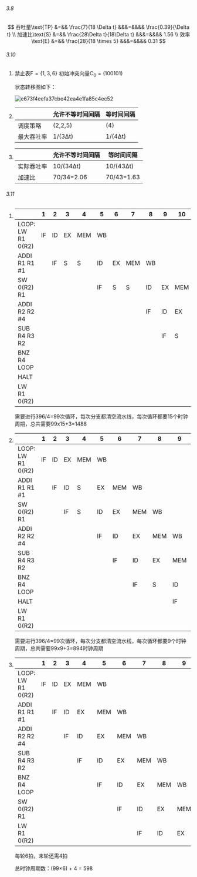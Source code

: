###### 3.8

$$
吞吐量\text{TP} &=&& \frac{7}{18 \Delta t} &&&=&&&& \frac{0.39}{\Delta t} \\
加速比\text{S} &=&& \frac{28\Delta t}{18\Delta t} &&&=&&&& 1.56 \\
效率\text{E} &=&& \frac{28}{18 \times 5} &&&=&&&& 0.31
$$

###### 3.10

1. 禁止表$\text{F} = \{1,3,6\}$ 初始冲突向量$\text{C}_0 = (100101)$

   状态转移图如下：

   ![e673f4eefa37cbe42ea4e1fa85c4ec52](D:\Documents\320873791\nt_qq\nt_data\Pic\2024-04\Ori\e673f4eefa37cbe42ea4e1fa85c4ec52.jpeg)

2. |            | 允许不等时间间隔 | 等时间间隔 |
   | ---------- | ---------------- | ---------- |
   | 调度策略   | (2,2,5)          | (4)        |
   | 最大吞吐率 | 1/(3Δt)          | 1/(4Δt)    |

3. |            | 允许不等时间间隔 | 等时间间隔 |
   | ---------- | ---------------- | ---------- |
   | 实际吞吐率 | 10/(34Δt)        | 10/(43Δt)  |
   | 加速比     | 70/34=2.06       | 70/43=1.63 |

   



###### 3.11

1. |                   | 1    | 2    | 3    | 4    | 5    | 6    | 7    | 8    | 9    | 10   | 11   | 12   | 13   | 14   | 15   | 16   | 17   | 18   | 19   |
   | ----------------- | ---- | ---- | ---- | ---- | ---- | ---- | ---- | ---- | ---- | ---- | ---- | ---- | ---- | ---- | ---- | ---- | ---- | ---- | ---- |
   | LOOP: LW R1 0(R2) | IF   | ID   | EX   | MEM  | WB   |      |      |      |      |      |      |      |      |      |      |      |      |      |      |
   | ADDI R1 R1 #1     |      | IF   | S    | S    | ID   | EX   | MEM  | WB   |      |      |      |      |      |      |      |      |      |      |      |
   | SW 0(R2) R1       |      |      |      |      | IF   | S    | S    | ID   | EX   | MEM  | WB   |      |      |      |      |      |      |      |      |
   | ADDI R2 R2 #4     |      |      |      |      |      |      |      | IF   | ID   | EX   | MEM  | WB   |      |      |      |      |      |      |      |
   | SUB R4 R3 R2      |      |      |      |      |      |      |      |      | IF   | S    | S    | ID   | EX   | MEM  | WB   |      |      |      |      |
   | BNZ R4 LOOP       |      |      |      |      |      |      |      |      |      |      |      | IF   | S    | S    | ID   | EX   | MEM  | WB   |      |
   | HALT              |      |      |      |      |      |      |      |      |      |      |      |      |      |      | IF   |      |      |      |      |
   | LW R1 0(R2)       |      |      |      |      |      |      |      |      |      |      |      |      |      |      |      | IF   | ID   | EX   |      |

   需要进行396/4=99次循环，每次分支都清空流水线，每次循环都要15个时钟周期，总共需要99x15+3=1488

2. |                   | 1    | 2    | 3    | 4    | 5    | 6    | 7    | 8    | 9    | 10   | 11   | 12   |
   | ----------------- | ---- | ---- | ---- | ---- | ---- | ---- | ---- | ---- | ---- | ---- | ---- | ---- |
   | LOOP: LW R1 0(R2) | IF   | ID   | EX   | MEM  | WB   |      |      |      |      |      |      |      |
   | ADDI R1 R1 #1     |      | IF   | ID   | S    | EX   | MEM  | WB   |      |      |      |      |      |
   | SW 0(R2) R1       |      |      | IF   | S    | ID   | EX   | MEM  | WB   |      |      |      |      |
   | ADDI R2 R2 #4     |      |      |      |      | IF   | ID   | EX   | MEM  | WB   |      |      |      |
   | SUB R4 R3 R2      |      |      |      |      |      | IF   | ID   | EX   | MEM  | WB   |      |      |
   | BNZ R4 LOOP       |      |      |      |      |      |      | IF   | S    | ID   | EX   | MEM  | WB   |
   | HALT              |      |      |      |      |      |      |      |      | IF   |      |      |      |
   | LW R1 0(R2)       |      |      |      |      |      |      |      |      |      | IF   |      |      |

   需要进行396/4=99次循环，每次分支都清空流水线，每次循环都要9个时钟周期，总共需要99x9+3=894时钟周期

3. |                   | 1    | 2    | 3    | 4    | 5    | 6    | 7    | 8    | 9    | 10   | 11   |
   | ----------------- | ---- | ---- | ---- | ---- | ---- | ---- | ---- | ---- | ---- | ---- | ---- |
   | LOOP: LW R1 0(R2) | IF   | ID   | EX   | MEM  | WB   |      |      |      |      |      |      |
   | ADDI R1 R1 #1     |      | IF   | ID   | EX   | MEM  | WB   |      |      |      |      |      |
   | ADDI R2 R2 #4     |      |      | IF   | ID   | EX   | MEM  | WB   |      |      |      |      |
   | SUB R4 R3 R2      |      |      |      | IF   | ID   | EX   | MEM  | WB   |      |      |      |
   | BNZ R4 LOOP       |      |      |      |      | IF   | ID   | EX   | MEM  | WB   |      |      |
   | SW 0(R2) R1       |      |      |      |      |      | IF   | ID   | EX   | MEM  | WB   |      |
   | LW R1 0(R2)       |      |      |      |      |      |      | IF   | ID   | EX   | MEM  | WB   |

   每轮6拍，末轮还需4拍

   总时钟周期数：(99×6) + 4 = 598